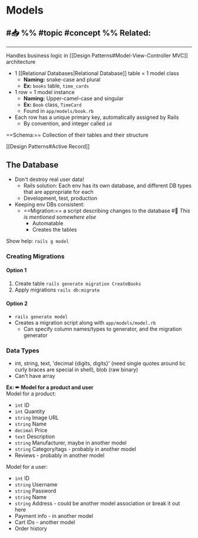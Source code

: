 # Models
#📥 
%%
#topic
#concept
%%
**Related:**
-  

---

Handles business logic in [[Design Patterns#Model-View-Controller MVC]] architecture

- 1 [[Relational Databases|Relational Database]] table = 1 model class
	- **Naming:** snake-case and plural
	- **Ex:** `books` table, `time_cards`
- 1 row = 1 model instance
	- **Naming:** Upper-camel-case and singular
	- **Ex:** `Book` class, `TimeCard`
	- Found in 	`app/models/book.rb`
- Each row has a unique primary key, automatically assigned by Rails
	- By convention, and integer called `id`

==Schema:== Collection of their tables and their structure 

 [[Design Patterns#Active Record]] 
 
 ## The Database
 - Don't destroy real user data!
	 - Rails solution: Each env has its own database, and different DB types that are appropriate for each 
	 - Development, test, production
 - Keeping env DBs consistent:
	 - ==Migration:== a script describing changes to the database #📌 *This is mentioned somewhere else*
		 - Automatable 
		 - Creates the tables

Show help: `rails g model`
### Creating Migrations
#### Option 1
1. Create table `rails generate migration CreateBooks`
2. Apply migrations `rails db:migrate`

#### Option 2
- `rails generate model`
- Creates a migration script along with `app/models/model.rb`
	- Can specify column names/types to generator, and the migration generator
 
 
### Data Types
- int, string, text, 'decimal {digits, digits}' (need single quotes around bc curly braces are special in shell), blob (raw binary)
- Can't have array 
 
 **Ex: ✏ Model for a product and user**  
 Model for a product:
 - `int` ID
 - `int` Quantity
 - `string` Image URL
 - `string` Name
 - `decimal` Price
 - `text` Description
 - `string` Manufacturer, maybe in another model
 - `string` Category/tags - probably in another model
 - Reviews - probably in another model

Model for a user:
- `int` ID
- `string` Username
- `string` Password
- `string` Name
- `string` Address - could be another model association or break it out here
- Payment info - in another model
- Cart IDs - another model
- Order history